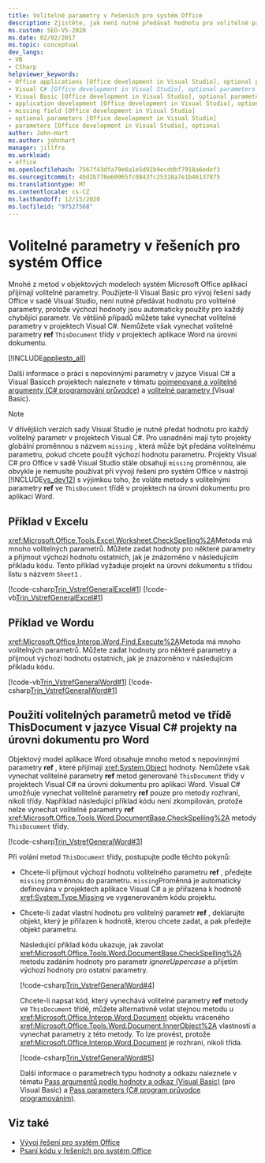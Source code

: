 ```yaml
---
title: Volitelné parametry v řešeních pro systém Office
description: Zjistěte, jak není nutné předávat hodnotu pro volitelné parametry, protože výchozí hodnoty jsou automaticky použity pro každý chybějící parametr.
ms.custom: SEO-VS-2020
ms.date: 02/02/2017
ms.topic: conceptual
dev_langs:
- VB
- CSharp
helpviewer_keywords:
- Office applications [Office development in Visual Studio], optional parameters
- Visual C# [Office development in Visual Studio], optional parameters
- Visual Basic [Office development in Visual Studio], optional parameters
- application development [Office development in Visual Studio], optional parameters
- missing field [Office development in Visual Studio]
- optional parameters [Office development in Visual Studio]
- parameters [Office development in Visual Studio], optional
author: John-Hart
ms.author: johnhart
manager: jillfra
ms.workload:
- office
ms.openlocfilehash: 7567f43dfa79e6a1e5d92b9ecddbf7918a6edef3
ms.sourcegitcommit: 4bd2b770e60965fc0843fc25318a7e1b46137875
ms.translationtype: MT
ms.contentlocale: cs-CZ
ms.lasthandoff: 12/15/2020
ms.locfileid: "97527568"
---
```

# <a name="optional-parameters-in-office-solutions"></a>Volitelné parametry v řešeních pro systém Office
  Mnohé z metod v objektových modelech systém Microsoft Office aplikací přijímají volitelné parametry. Použijete-li Visual Basic pro vývoj řešení sady Office v sadě Visual Studio, není nutné předávat hodnotu pro volitelné parametry, protože výchozí hodnoty jsou automaticky použity pro každý chybějící parametr. Ve většině případů můžete také vynechat volitelné parametry v projektech Visual C#. Nemůžete však vynechat volitelné parametry **ref** `ThisDocument` třídy v projektech aplikace Word na úrovni dokumentu.

 [!INCLUDE[appliesto_all](../vsto/includes/appliesto-all-md.md)]

 Další informace o práci s nepovinnými parametry v jazyce Visual C# a Visual Basicch projektech naleznete v tématu [pojmenované a volitelné argumenty &#40;C&#35; programování průvodce&#41;](/dotnet/csharp/programming-guide/classes-and-structs/named-and-optional-arguments) a [volitelné parametry &#40;](/dotnet/visual-basic/programming-guide/language-features/procedures/optional-parameters)Visual Basic&#41;.

> [!NOTE]
> V dřívějších verzích sady Visual Studio je nutné předat hodnotu pro každý volitelný parametr v projektech Visual C#. Pro usnadnění mají tyto projekty globální proměnnou s názvem `missing` , která může být předána volitelnému parametru, pokud chcete použít výchozí hodnotu parametru. Projekty Visual C# pro Office v sadě Visual Studio stále obsahují `missing` proměnnou, ale obvykle je nemusíte používat při vývoji řešení pro systém Office v nástroji [!INCLUDE[vs_dev12](../vsto/includes/vs-dev12-md.md)] s výjimkou toho, že voláte metody s volitelnými parametry **ref** ve `ThisDocument` třídě v projektech na úrovni dokumentu pro aplikaci Word.

## <a name="example-in-excel"></a>Příklad v Excelu
 <xref:Microsoft.Office.Tools.Excel.Worksheet.CheckSpelling%2A>Metoda má mnoho volitelných parametrů. Můžete zadat hodnoty pro některé parametry a přijmout výchozí hodnotu ostatních, jak je znázorněno v následujícím příkladu kódu. Tento příklad vyžaduje projekt na úrovni dokumentu s třídou listu s názvem `Sheet1` .

 [!code-csharp[Trin_VstrefGeneralExcel#1](../vsto/codesnippet/CSharp/excelworkbook1/Sheet1.cs#1)]
 [!code-vb[Trin_VstrefGeneralExcel#1](../vsto/codesnippet/VisualBasic/excelworkbook1/Sheet1.vb#1)]

## <a name="example-in-word"></a>Příklad ve Wordu
 <xref:Microsoft.Office.Interop.Word.Find.Execute%2A>Metoda má mnoho volitelných parametrů. Můžete zadat hodnoty pro některé parametry a přijmout výchozí hodnotu ostatních, jak je znázorněno v následujícím příkladu kódu.

 [!code-vb[Trin_VstrefGeneralWord#1](../vsto/codesnippet/VisualBasic/worddocument1/ThisDocument.vb#1)]
 [!code-csharp[Trin_VstrefGeneralWord#1](../vsto/codesnippet/CSharp/worddocument1/ThisDocument.cs#1)]

## <a name="use-optional-parameters-of-methods-in-the-thisdocument-class-in-visual-c-document-level-projects-for-word"></a>Použití volitelných parametrů metod ve třídě ThisDocument v jazyce Visual C# projekty na úrovni dokumentu pro Word
 Objektový model aplikace Word obsahuje mnoho metod s nepovinnými parametry **ref** , které přijímají <xref:System.Object> hodnoty. Nemůžete však vynechat volitelné parametry **ref** metod generované `ThisDocument` třídy v projektech Visual C# na úrovni dokumentu pro aplikaci Word. Visual C# umožňuje vynechat volitelné parametry **ref** pouze pro metody rozhraní, nikoli třídy. Například následující příklad kódu není zkompilován, protože nelze vynechat volitelné parametry **ref** <xref:Microsoft.Office.Tools.Word.DocumentBase.CheckSpelling%2A> metody `ThisDocument` třídy.

 [!code-csharp[Trin_VstrefGeneralWord#3](../vsto/codesnippet/CSharp/worddocument1/ThisDocument.cs#3)]

 Při volání metod `ThisDocument` třídy, postupujte podle těchto pokynů:

- Chcete-li přijmout výchozí hodnotu volitelného parametru **ref** , předejte `missing` proměnnou do parametru. `missing`Proměnná je automaticky definována v projektech aplikace Visual C# a je přiřazena k hodnotě <xref:System.Type.Missing> ve vygenerovaném kódu projektu.

- Chcete-li zadat vlastní hodnotu pro volitelný parametr **ref** , deklarujte objekt, který je přiřazen k hodnotě, kterou chcete zadat, a pak předejte objekt parametru.

  Následující příklad kódu ukazuje, jak zavolat <xref:Microsoft.Office.Tools.Word.DocumentBase.CheckSpelling%2A> metodu zadáním hodnoty pro parametr *ignoreUppercase* a přijetím výchozí hodnoty pro ostatní parametry.

  [!code-csharp[Trin_VstrefGeneralWord#4](../vsto/codesnippet/CSharp/worddocument1/ThisDocument.cs#4)]

  Chcete-li napsat kód, který vynechává volitelné parametry **ref** metody ve `ThisDocument` třídě, můžete alternativně volat stejnou metodu u <xref:Microsoft.Office.Interop.Word.Document> objektu vráceného <xref:Microsoft.Office.Tools.Word.Document.InnerObject%2A> vlastností a vynechat parametry z této metody. To lze provést, protože <xref:Microsoft.Office.Interop.Word.Document> je rozhraní, nikoli třída.

  [!code-csharp[Trin_VstrefGeneralWord#5](../vsto/codesnippet/CSharp/worddocument1/ThisDocument.cs#5)]

  Další informace o parametrech typu hodnoty a odkazu naleznete v tématu [Pass argumentů podle hodnoty a odkaz &#40;Visual Basic&#41;](/dotnet/visual-basic/programming-guide/language-features/procedures/passing-arguments-by-value-and-by-reference) (pro Visual Basic) a [Pass parameters &#40;C&#35; program průvodce programováním&#41;](/dotnet/csharp/programming-guide/classes-and-structs/passing-parameters).

## <a name="see-also"></a>Viz také
- [Vývoj řešení pro systém Office](../vsto/developing-office-solutions.md)
- [Psaní kódu v řešeních pro systém Office](../vsto/writing-code-in-office-solutions.md)
